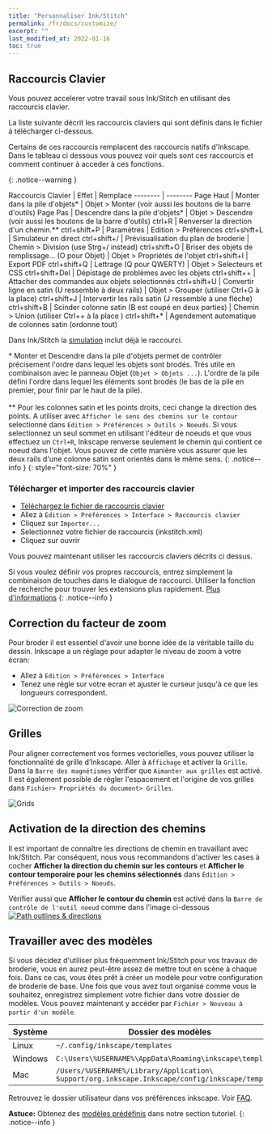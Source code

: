 ```yaml
---
title: "Personnaliser Ink/Stitch"
permalink: /fr/docs/customize/
excerpt: ""
last_modified_at: 2022-01-16
toc: true
---
```

## Raccourcis Clavier

Vous pouvez accelerer votre travail sous Ink/Stitch en utilisant des raccourcis clavier.

La liste suivante décrit les raccourcis claviers qui sont définis dans le fichier à télécharger ci-dessous.

Certains de ces raccourcis remplacent des raccourcis natifs d'Inkscape. Dans le tableau ci dessous vous pouvez voir quels sont ces raccourcis et  comment continuer à acceder à ces fonctions.


{: .notice--warning }

Raccourcis&nbsp;Clavier | Effet | Remplace
-------- | --------
<key>Page Haut</key>                          | Monter dans la pile d'objets* | Objet > Monter (voir aussi les boutons de la barre d'outils)
<key>Page Pas </key>                          | Descendre dans la pile d'objets* | Objet > Descendre (voir aussi les boutons de la barre d'outils)
<key>ctrl</key>+<key>R</key>                  | Renverser la direction d'un chemin.**
<key>ctrl</key>+<key>shift</key>+<key>P</key> | Paramètres | Edition > Préférences
<key>ctrl</key>+<key>shift</key>+<key>L</key> | Simulateur en direct
<key>ctrl</key>+<key>shift</key>+<key>/</key> | Prévisualisation du plan de broderie  | Chemin > Division (use Strg+/ instead)
<key>ctrl</key>+<key>shift</key>+<key>O</key> | Briser des objets de remplissage... (O  pour Objet) | Objet > Propriétés de l'objet
<key>ctrl</key>+<key>shift</key>+<key>I</key> | Export PDF 
<key>ctrl</key>+<key>shift</key>+<key>Q</key> | Lettrage (Q pour QWERTY) | Objet > Selecteurs et CSS
<span style="white-space: nowrap;"><key>ctrl</key>+<key>shift</key>+<key>Del</key></span> | Dépistage de problèmes avec les objets
<key>ctrl</key>+<key>shift</key>+<key>+</key> | Attacher des commandes aux objets selectionnés
<key>ctrl</key>+<key>shift</key>+<key>U</key> | Convertir ligne en satin  (U ressemble à deux rails) | Objet > Grouper (utiliser Ctrl+G à la place)
<key>ctrl</key>+<key>shift</key>+<key>J</key> | Intervertir les rails satin  (J ressemble à une flèche)
<key>ctrl</key>+<key>shift</key>+<key>B</key> | Scinder colonne satin  (B est coupé en deux parties) | Chemin > Union (utiliser Ctrl++ à la place )
<key>ctrl</key>+<key>shift</key>+<key>*</key> | Agendement automatique de colonnes satin (ordonne tout)

Dans Ink/Stitch la [simulation](/fr/docs/visualize/) inclut déjà le raccourci.

\* Monter et Descendre dans la pile d'objets permet de contrôler précisement l'ordre dans lequel les objets sont brodés. Très utile en combinaison avec le panneau Objet (`Objet > Objets ...`).  L'ordre de la pile défini l'ordre dans lequel les éléments sont brodés (le bas de la pile en premier, pour finir par le haut de la pile).<br><br>** Pour les colonnes satin et les points droits, ceci change la direction des points. A utiliser avec `Afficher le sens des chemins sur le contour` selectionné dans `Edition > Préférences > Outils > Noeuds`. Si vous selectionnez un seul sommet en utilisant l'éditeur de noeuds et que vous effectuez un `Ctrl+R`, Inkscape renverse seulement le chemin qui contient ce noeud dans l'objet. Vous pouvez de cette manière vous assurer que les deux rails d'une colonne satin sont orientés dans le même sens.
{: .notice--info }
{: style="font-size: 70%" }

### Télécharger et importer des raccourcis clavier

* [Téléchargez le fichier de raccourcis clavier](/assets/files/inkstitch.xml)
* Allez à  `Edition > Préférences > Interface > Raccourcis clavier`
* Cliquez sur  `Importer...`
* Selectionnez votre fichier de raccourcis (inkstitch.xml)
* Cliquez sur ouvrir 

Vous pouvez maintenant utiliser les raccourcis claviers décrits ci dessus.

Si vous voulez définir vos propres raccourcis, entrez simplement la combinaison de touches dans le dialogue de raccourci.
Utiliser la fonction de recherche pour trouver les extensions plus rapidement. [Plus d'informations](http://wiki.inkscape.org/wiki/index.php/Customizing_Inkscape)
{: .notice--info }

## Correction du facteur de zoom
Pour broder il est essentiel d'avoir une bonne idée de la véritable taille du dessin. Inkscape a un réglage pour adapter le niveau de zoom à votre écran:

* Allez à `Edition > Préférences > Interface`
* Tenez une régle sur votre ecran et ajuster le curseur jusqu'à ce que les longueurs correspondent.
 
![Correction de zoom](/assets/images/docs/fr/customize-zoom-correction.png)

## Grilles
Pour aligner correctement vos formes vectorielles, vous pouvez utiliser la fonctionnalité de grille d’Inkscape. Aller à  `Affichage` et activer  la `Grille`. Dans la `Barre des magnétismes` vérifier que `Aimanter aux grilles` est activé. Il est également possible de régler l'espacement et l'origine de vos grilles dans `Fichier> Propriétés du document> Grilles`.

![Grids](https://user-images.githubusercontent.com/11083514/40359052-414d3554-5db9-11e8-8b49-3be75c5e9732.png)

## Activation de la direction des chemins

Il est important de connaître les directions de chemin en travaillant avec Ink/Stitch. Par conséquent, nous vous recommandons d'activer les cases à cocher **Afficher la direction du chemin sur les contours** et **Afficher le contour temporaire pour les chemins sélectionnés** dans `Édition > Préférences > Outils > Noeuds`.

Vérifier aussi que **Afficher le contour du chemin** est activé dans la  `Barre de contrôle de l'outil noeud` comme dans l'image ci-dessous
[![Path outlines & directions](https://user-images.githubusercontent.com/11083514/40360721-f294ef0a-5dbe-11e8-9d4d-98f469ff1fba.png)](https://user-images.githubusercontent.com/11083514/40360721-f294ef0a-5dbe-11e8-9d4d-98f469ff1fba.png)

## Travailler avec des modèles

Si vous décidez d'utiliser plus fréquemment Ink/Stitch pour vos travaux de broderie, vous en aurez peut-être assez de mettre tout en scène à chaque fois. Dans ce cas, vous êtes prêt à créer un modèle pour votre configuration de broderie de base. Une fois que vous avez tout organisé comme vous le souhaitez, enregistrez simplement votre fichier dans votre dossier de modèles. Vous pouvez maintenant y accéder par `Fichier > Nouveau à partir d'un modèle`.

Système|Dossier des modèles
---|---
Linux|`~/.config/inkscape/templates`
Windows|`C:\Users\%USERNAME%\AppData\Roaming\inkscape\templates`
Mac|`/Users/%USERNAME%/Library/Application\ Support/org.inkscape.Inkscape/config/inkscape/templates`
Retrouvez le dossier utilisateur dans vos préférences inkscape. Voir [FAQ](/fr/docs/faq/#jai-t%C3%A9l%C3%A9charg%C3%A9-et-d%C3%A9compress%C3%A9-la-derni%C3%A8re-version-o%C3%B9-je-la-mets).

**Astuce:** Obtenez des [modèles prédéfinis](/fr/tutorials/resources/templates/) dans notre section tutoriel.
{: .notice--info }
